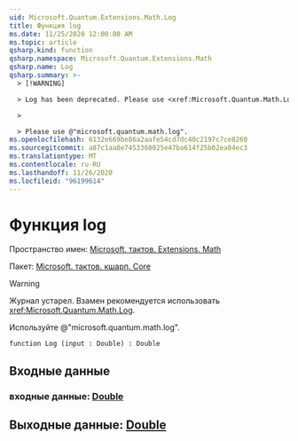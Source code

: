 ```yaml
---
uid: Microsoft.Quantum.Extensions.Math.Log
title: Функция log
ms.date: 11/25/2020 12:00:00 AM
ms.topic: article
qsharp.kind: function
qsharp.namespace: Microsoft.Quantum.Extensions.Math
qsharp.name: Log
qsharp.summary: >-
  > [!WARNING]

  > Log has been deprecated. Please use <xref:Microsoft.Quantum.Math.Log> instead.

  >

  > Please use @"microsoft.quantum.math.log".
ms.openlocfilehash: 6132e669be86a2aafe54cd7dc40c2197c7ce8260
ms.sourcegitcommit: a87c1aa8e7453360025e47ba614f25b02ea84ec3
ms.translationtype: MT
ms.contentlocale: ru-RU
ms.lasthandoff: 11/26/2020
ms.locfileid: "96199614"
---
```

# <a name="log-function"></a>Функция log

Пространство имен: [Microsoft. тактов. Extensions. Math](xref:Microsoft.Quantum.Extensions.Math)

Пакет: [Microsoft. тактов. кшарп. Core](https://nuget.org/packages/Microsoft.Quantum.QSharp.Core)


> [!WARNING]
> Журнал устарел. Взамен рекомендуется использовать <xref:Microsoft.Quantum.Math.Log>.
>
> Используйте @"microsoft.quantum.math.log".



```qsharp
function Log (input : Double) : Double
```


## <a name="input"></a>Входные данные

### <a name="input--double"></a>входные данные: [Double](xref:microsoft.quantum.lang-ref.double)





## <a name="output--double"></a>Выходные данные: [Double](xref:microsoft.quantum.lang-ref.double)

